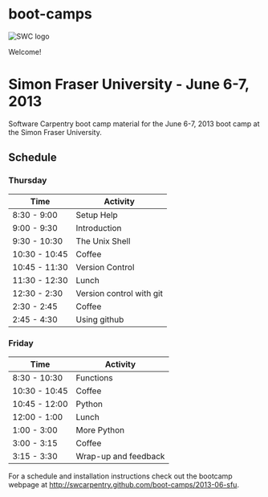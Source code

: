 boot-camps
==========
![SWC logo](http://software-carpentry.org/img/software-carpentry-banner.png)

Welcome!

# Simon Fraser University - June 6-7, 2013
Software Carpentry boot camp material
for the June 6-7, 2013 boot camp at the Simon Fraser University.



## Schedule
### Thursday
| Time          |  Activity                            |
|---------------|--------------------------------------|
| 8:30 - 9:00   |  Setup Help                          |
| 9:00 - 9:30   |  Introduction                        |
| 9:30 - 10:30  |	 The Unix Shell              |
| 10:30 - 10:45 |	 Coffee                              |
| 10:45 - 11:30 |  Version Control              |
| 11:30 - 12:30 |	 Lunch                               |
| 12:30 - 2:30  |  Version control with git            |
| 2:30 - 2:45   |  Coffee                              |
| 2:45 - 4:30 	|  Using github |



### Friday

| Time          |  Activity                            |
|---------------|--------------------------------------|
| 8:30 - 10:30  |  Functions       |
| 10:30 - 10:45 |	 Coffee                              |
| 10:45 - 12:00 |  Python     |
| 12:00 - 1:00  |	 Lunch                               |
| 1:00 - 3:00   |  More Python  |
| 3:00 - 3:15   |  Coffee                              |
| 3:15 - 3:30 	|  Wrap-up and feedback                |


For a schedule and installation instructions check out the bootcamp webpage at
http://swcarpentry.github.com/boot-camps/2013-06-sfu.
